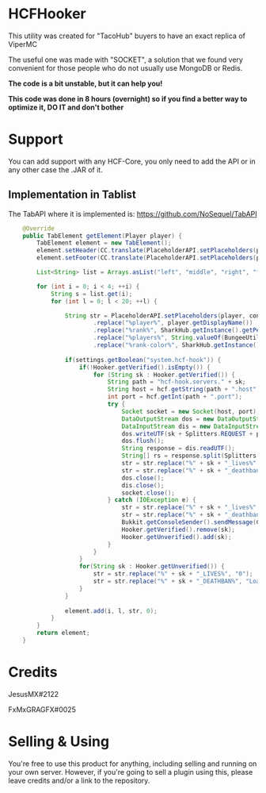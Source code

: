 # HCFHooker
This utility was created for "TacoHub" buyers to have an exact replica of ViperMC

The useful one was made with "SOCKET", a solution that we found very convenient for those people who do not usually use MongoDB or Redis.

**The code is a bit unstable, but it can help you!**

**This code was done in 8 hours (overnight) so if you find a better way to optimize it, DO IT and don't bother**

# Support
You can add support with any HCF-Core, you only need to add the API or in any other case the .JAR of it.


## Implementation in Tablist
The TabAPI where it is implemented is: https://github.com/NoSequel/TabAPI
```java
    @Override
    public TabElement getElement(Player player) {
        TabElement element = new TabElement();
        element.setHeader(CC.translate(PlaceholderAPI.setPlaceholders(player, config.getString("tablist.header").replace("<line>", "\n"))));
        element.setFooter(CC.translate(PlaceholderAPI.setPlaceholders(player, config.getString("tablist.footer").replace("<line>", "\n"))));

        List<String> list = Arrays.asList("left", "middle", "right", "far-right");

        for (int i = 0; i < 4; ++i) {
            String s = list.get(i);
            for (int l = 0; l < 20; ++l) {

                String str = PlaceholderAPI.setPlaceholders(player, config.getString("tablist." + s + "." + (l + 1))
                        .replace("%player%", player.getDisplayName())
                        .replace("%rank%", SharkHub.getInstance().getPermissionCore().getRank(player)))
                        .replace("%players%", String.valueOf(BungeeUtils.getGlobalPlayers()))
                        .replace("%rank-color%", SharkHub.getInstance().getPermissionCore().getRankColor(player));
                
                if(settings.getBoolean("system.hcf-hook")) {
                    if(!Hooker.getVerified().isEmpty()) {
                        for (String sk : Hooker.getVerified()) {
                            String path = "hcf-hook.servers." + sk;
                            String host = hcf.getString(path + ".host");
                            int port = hcf.getInt(path + ".port");
                            try {
                                Socket socket = new Socket(host, port);
                                DataOutputStream dos = new DataOutputStream(socket.getOutputStream());
                                DataInputStream dis = new DataInputStream(socket.getInputStream());
                                dos.writeUTF(sk + Splitters.REQUEST + player.getUniqueId());
                                dos.flush();
                                String response = dis.readUTF();
                                String[] rs = response.split(Splitters.REQUEST);
                                str = str.replace("%" + sk + "_lives%", rs[1]);
                                str = str.replace("%" + sk + "_deathban%", rs[2]);
                                dos.close();
                                dis.close();
                                socket.close();
                            } catch (IOException e) {
                                str = str.replace("%" + sk + "_lives%", "0");
                                str = str.replace("%" + sk + "_deathban%", "Loading");
                                Bukkit.getConsoleSender().sendMessage(ChatColor.RED + "The connection with the hook " + sk + " has been lost");
                                Hooker.getVerified().remove(sk);
                                Hooker.getUnverified().add(sk);
                            }
                        }
                    }
                    for(String sk : Hooker.getUnverified()) {
                        str = str.replace("%" + sk + "_LIVES%", "0");
                        str = str.replace("%" + sk + "_DEATHBAN%", "Loading");
                    }
                }
                
                element.add(i, l, str, 0);
            }
        }
        return element;
    }
```


# Credits
JesusMX#2122

FxMxGRAGFX#0025


# Selling & Using
You're free to use this product for anything, including selling and running on your own server. However, if you're going to sell a plugin using this, please leave credits and/or a link to the repository.
